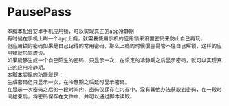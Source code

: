 # PausePass
    本脚本配合安卓手机应用锁，可以实现真正的app冷静期  
    有时候在手机上刷一个app上瘾，就需要使用手机的应用锁来设置密码来防止自己再玩。  
    但应用锁的密码如果是自己记得的常用密码，那么上瘾的时候很容易管不住自己解锁，这样的应用锁就形同虚设。  
    如果能够生成一个自己陌生的密码，只显示一次，在设定的冷静期之后显示密码，就可以实现真正的应用冷静期。  
    本脚本实现的功能就是：  
    生成密码但只显示一次，在冷静期之后延时显示密码。  
    在显示一次密码之后的一段时间内，密码仅保存在内存中，没有其他办法获取到密码，在一段时间结束后，将密码保存在文件中，并可以通过脚本读取。  
